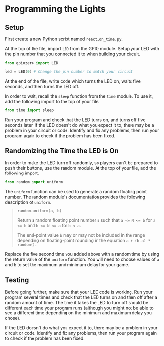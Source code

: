 # Programming the Lights

## Setup

First create a new Python script named `reaction_time.py`.

At the top of the file, import `LED` from the GPIO module. Setup your LED with the pin number that you connected it to when building your circuit.

```py
from gpiozero import LED

led = LED(0) # Change the pin number to match your circuit
```

At the end of the file, write code which turns the LED on, waits five seconds, and then turns the LED off.

In order to wait, recall the `sleep` function from the `time` module. To use it, add the following import to the top of your file.

```py
from time import sleep
```

Run your program and check that the LED turns on, and turns off five seconds later. If the LED doesn't do what you expect it to, there may be a problem in your circuit or code. Identify and fix any problems, then run your program again to check if the problem has been fixed.

## Randomizing the Time the LED is On

In order to make the LED turn off randomly, so players can't be prepared to push their buttons, use the random module. At the top of your file, add the following import.

```py
from random import uniform
```

The `uniform` function can be used to generate a random floating point number. The random module's documentation provides the following description of `uniform`.

> `random.uniform(a, b)`
>
> Return a random floating point number `N` such that `a <= N <= b` for `a <= b` and `b <= N <= a` for `b < a`.
>
> The end-point value `b` may or may not be included in the range depending on floating-point rounding in the equation `a + (b-a) * random().`

Replace the five second time you added above with a random time by using the return value of the `uniform` function. You will need to choose values of `a` and `b` to set the maximum and minimum delay for your game.

## Testing

Before going further, make sure that your LED code is working. Run your program several times and check that the LED turns on and then off after a random amount of time. The time it takes the LED to turn off should be different each time your program runs \(although you might not be able to see a different time depending on the minimum and maximum delay you chose\).

If the LED doesn't do what you expect it to, there may be a problem in your circuit or code. Identify and fix any problems, then run your program again to check if the problem has been fixed.

